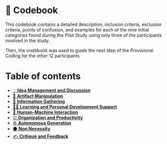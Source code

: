 # 📖 Codebook

This codebook contains a detailed description, inclusion criteria, exclusion criteria, points of confusion, and examples for each of the nine initial categories found during the Pilot Study using only three of the participants involved in the study.&#x20;

Then, the codebook was used to guide the next step of the Provisional Coding for the other 12 participants

# Table of contents

* [💡 **Idea Management and Discussion**](idea-management-and-discussion.md)
* [🔧 **Artifact Manipulation**](artifact-manipulation.md)
* [🧺 **Information Gathering**](information-gathering.md)
* [👨‍🏫 **Learning and Personal Development Support**](learning-and-personal-development-support.md)
* [🤖 **Human-Machine Interaction**](human-machine-interaction.md)
* [☑ **Organization and Productivity**](organization-and-productivity.md)
* [⚙ **Autonomous Generation**](autonomous-generation.md)
* [⚫ **Non Necessity**](non-necessity.md)
* [✍ **Critique and Feedback**](critique-and-feedback.md)
